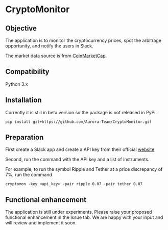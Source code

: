 # CryptoMonitor

## Objective

The application is to monitor the cryptocurrency prices, spot the arbitrage
opportunity, and notify the users in Slack.

The market data source is from [CoinMarketCap](https://coinmarketcap.com).

## Compatibility

Python 3.x

## Installation

Currently it is still in beta version so the package is not released in PyPi.

```
pip install git+https://github.com/Aurora-Team/CryptoMonitor.git
```

## Preparation

First create a Slack app and create a API key from their official [website](https://api.slack.com/).

Second, run the command with the API key and a list of instruments.

For example, to run the symbol Ripple and Tether at a price discrepancy of 7%, run
the command

```
cryptomon -key <api_key> -pair ripple 0.07 -pair tether 0.07
```

## Functional enhancement

The application is still under experiments. Please raise your proposed
functional enhancement in the Issue tab. We are happy with your input and
will review and implement it soon.


